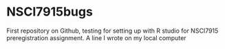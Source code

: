 # NSCI7915bugs
First repository on Github, testing for setting up with R studio for NSCI7915 preregistration assignment.
A line I wrote on my local computer
